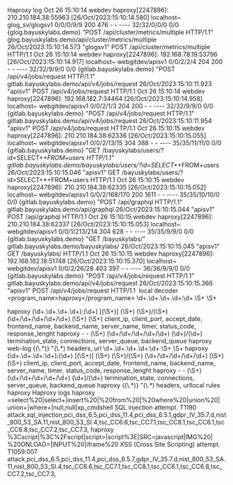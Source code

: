 Haproxy log
Oct 26 15:10:14 webdev haproxy[2247896]: 210.210.184.38:55963 [26/Oct/2023:15:10:14.580] localhost~ glog_sv/glogsv1 0/0/0/9/9 200 476 - - ---- 32/32/0/0/0 0/0 {glog.bayuskylabs.demo} "POST /api/cluster/metrics/multiple HTTP/1.1" glog.bayuskylabs.demo/api/cluster/metrics/multiple 26/Oct/2023:15:10:14.573 "glogsv1" POST /api/cluster/metrics/multiple HTTP/1.1
Oct 26 15:10:14 webdev haproxy[2247896]: 192.168.78.19:53796 [26/Oct/2023:15:10:14.917] localhost~ webgitdev/apisv1 0/0/2/2/4 204 200 - - ---- 32/32/9/9/0 0/0 {gitlab.bayuskylabs.demo} "POST /api/v4/jobs/request HTTP/1.1" gitlab.bayuskylabs.demo/api/v4/jobs/request 26/Oct/2023:15:10:11.923 "apisv1" POST /api/v4/jobs/request HTTP/1.1
Oct 26 15:10:14 webdev haproxy[2247896]: 192.168.182.7:34464 [26/Oct/2023:15:10:14.958] localhost~ webgitdev/apisv1 0/0/2/1/3 204 200 - - ---- 32/32/9/9/0 0/0 {gitlab.bayuskylabs.demo} "POST /api/v4/jobs/request HTTP/1.1" gitlab.bayuskylabs.demo/api/v4/jobs/request 26/Oct/2023:15:10:11.954 "apisv1" POST /api/v4/jobs/request HTTP/1.1
Oct 26 15:10:15 webdev haproxy[2247896]: 210.210.184.38:62336 [26/Oct/2023:15:10:15.055] localhost~ webgitdev/apisv1 0/0/2/13/15 304 388 - - ---- 35/35/11/11/0 0/0 {gitlab.bayuskylabs.demo} "GET /bayuskylabs/users/?id=SELECT+*+FROM+users HTTP/1.1" gitlab.bayuskylabs.demo/bayuskylabs/users/?id=SELECT+*+FROM+users 26/Oct/2023:15:10:15.046 "apisv1" GET /bayuskylabs/users/?id=SELECT+*+FROM+users HTTP/1.1
Oct 26 15:10:15 webdev haproxy[2247896]: 210.210.184.38:62335 [26/Oct/2023:15:10:15.052] localhost~ webgitdev/apisv1 0/0/2/168/170 200 1611 - - ---- 35/35/10/10/0 0/0 {gitlab.bayuskylabs.demo} "POST /api/graphql HTTP/1.1" gitlab.bayuskylabs.demo/api/graphql 26/Oct/2023:15:10:15.044 "apisv1" POST /api/graphql HTTP/1.1
Oct 26 15:10:15 webdev haproxy[2247896]: 210.210.184.38:62337 [26/Oct/2023:15:10:15.053] localhost~ webgitdev/apisv1 0/0/1/213/214 304 628 - - ---- 35/35/9/9/0 0/0 {gitlab.bayuskylabs.demo} "GET /bayuskylabs/<script>alert("TEST");</script>" gitlab.bayuskylabs.demo/bayuskylabs/<script>alert("TEST");</script> 26/Oct/2023:15:10:15.045 "apisv1" GET /bayuskylabs/<script>alert("TEST");</script> HTTP/1.1
Oct 26 15:10:15 webdev haproxy[2247896]: 192.168.182.18:51748 [26/Oct/2023:15:10:15.370] localhost~ webgitdev/apisv1 0/0/2/26/28 403 397 - - ---- 36/36/9/9/0 0/0 {gitlab.bayuskylabs.demo} "POST /api/v4/jobs/request HTTP/1.1" gitlab.bayuskylabs.demo/api/v4/jobs/request 26/Oct/2023:15:10:15.366 "apisv1" POST /api/v4/jobs/request HTTP/1.1
​
local decoder
<decoder name="haproxy">
     <program_name>haproxy</program_name>
     <prematch>\d+.\d+.\d+.\d+:\d+ \S+ \S+</prematch>
</decoder>

<decoder name="haproxy1">
    <parent>haproxy</parent>
    <regex>(\d+.\d+.\d+.\d+):(\d+) [(\S+)] (\S+) (\S+)/(\S+) (\d+/\d+/\d+/\d+/\d+) (\S+) (\S+)</regex>
    <order>client_ip, client_port, accept_date, frontend_name, backend_name, server_name, timer, status_code, response_lenght</order>
</decoder>

<decoder name="haproxy1">
    <parent>haproxy</parent>
    <regex>- - (\S+) (\d+/\d+/\d+/\d+/\d+) (\d+)/(\d+)</regex>
    <order>termination_state, connections, server_queue, backend_queue</order>
</decoder>

<decoder name="haproxy1">
    <parent>haproxy</parent>
    <type>web-log</type>
    <regex>{(\.*)} "(\.*)</regex>
    <order>headers, url</order>
</decoder>

<decoder name="haproxy">
     <prematch>\d+.\d+.\d+.\d+:\d+ \S+ \S+</prematch>
</decoder>

<decoder name="haproxy2">
    <parent>haproxy</parent>
    <regex>(\d+.\d+.\d+.\d+):(\d+) [(\S+)] (\S+) (\S+)/(\S+) (\d+/\d+/\d+/\d+/\d+) (\S+) (\S+)</regex>
    <order>client_ip, client_port, accept_date, frontend_name, backend_name, server_name, timer, status_code, response_lenght</order>
</decoder>

<decoder name="haproxy2">
    <parent>haproxy</parent>
    <regex>- - (\S+) (\d+/\d+/\d+/\d+/\d+) (\d+)/(\d+)</regex>
    <order>termination_state, connections, server_queue, backend_queue</order>
</decoder>

<decoder name="haproxy2">
    <parent>haproxy</parent>
    <regex>{(\.*)} "(\.*)</regex>
    <order>headers, url</order>
</decoder>
​
local rules
<rule id="100002" level="3">
    <decoded_as>haproxy</decoded_as>
    <description>Haproxy logs</description>
  </rule>
  
  <rule id="100004" level="7">
    <!--<if_sid>31100,31108</if_sid>-->
    <decoded_as>haproxy</decoded_as>
    <url>=select%20|select+|insert%20|%20from%20|%20where%20|union%20|</url>
    <url>union+|where+|null,null|xp_cmdshell</url>
    <description>SQL injection attempt.</description>
    <mitre>
      <id>T1190</id>
    </mitre>
    <group>attack,sql_injection,pci_dss_6.5,pci_dss_11.4,pci_dss_6.5.1,gdpr_IV_35.7.d,nist_800_53_SA.11,nist_800_53_SI.4,tsc_CC6.6,tsc_CC7.1,tsc_CC8.1,tsc_CC6.1,tsc_CC6.8,tsc_CC7.2,tsc_CC7.3,</group>
  </rule>
  
  <rule id="100005" level="6">
    <decoded_as>haproxy</decoded_as>
    <url>%3Cscript|%3C%2Fscript|script>|script%3E|SRC=javascript|IMG%20|</url>
    <url>%20ONLOAD=|INPUT%20|iframe%20</url>
    <description>XSS (Cross Site Scripting) attempt.</description>
    <mitre>
      <id>T1059.007</id>
    </mitre>
    <group>attack,pci_dss_6.5,pci_dss_11.4,pci_dss_6.5.7,gdpr_IV_35.7.d,nist_800_53_SA.11,nist_800_53_SI.4,tsc_CC6.6,tsc_CC7.1,tsc_CC8.1,tsc_CC6.1,tsc_CC6.8,tsc_CC7.2,tsc_CC7.3,</group>
  </rule>
